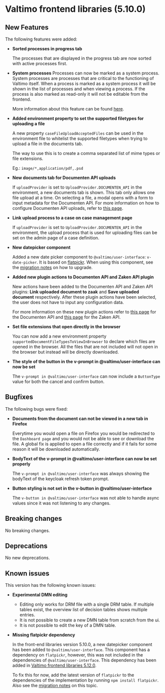 # Valtimo frontend libraries (5.10.0)

## New Features

The following features were added:

*   **Sorted processes in progress tab**

    The processes that are displayed in the progress tab are now sorted with active processes first.
*   **System processes** Processes can now be marked as a system process. System processes are processes that are critical to the functioning of Valtimo itself. When a process is marked as a system process it will be shown in the list of processes and when viewing a process. If the process is also marked as read-only it will not be editable from the frontend.

    More information about this feature can be found [here](../../../features/process/systemprocesses.md).
*   **Added environment property to set the supported filetypes for uploading a file**

    A new property `caseFileUploadAcceptedFiles` can be used in the environment file to whitelist the supported filetypes when trying to upload a file in the documents tab.

    The way to use this is to create a comma separated list of mime types or file extensions.

    Eg.: `image/*,application/pdf,.psd`
*   **New documents tab for Documenten API uploads**

    If `uploadProvider` is set to `UploadProvider.DOCUMENTEN_API` in the environment, a new documents tab is shown. This tab only allows one file upload at a time. On selecting a file, a modal opens with a form to input metadata for the Documenten API. For more information on how to configure Documenten API uploads, refer to [this page](../../../features/zgw/zgw-documents/upload-to-documenten-api-with-metadata.md).
*   **Link upload process to a case on case management page**

    If `uploadProvider` is set to `UploadProvider.DOCUMENTEN_API` in the environment, the upload process that is used for uploading files can be set on the admin page of a case definition.
*   **New datepicker component**

    Added a new date picker component to `@valtimo/user-interface`: `v-date-picker`. It is based on [flatpickr](https://flatpickr.js.org/). When using this component, see the [migration notes](migration.md) on how to upgrade.
*   **Added new plugin actions to Documenten API and Zaken API plugin**

    New actions have been added to the Documenten API and Zaken API plugins: **Link uploaded document to zaak** and **Save uploaded document** respectively. After these plugin actions have been selected, the user does not have to input any configuration data.

    For more information on these new plugin actions refer to [this page](../../../features/plugins/configure-documenten-api-plugin.md) for the Documenten API and [this page](../../../features/plugins/configure-zaken-api-plugin.md) for the Zaken API.
*   **Set file extensions that open directly in the browser**

    You can now add a new environment property `supportedDocumentFileTypesToViewInBrowser` to declare which files are opened in the browser. All the files that are not included will not open in the browser but instead will be directly downloaded.
*   **The style of the button in the v-prompt in @valtimo/user-interface can now be set**

    The `v-prompt in @valtimo/user-interface` can now include a `ButtonType` value for both the cancel and confirm button.

## Bugfixes

The following bugs were fixed:

*   **Documents from the document can not be viewed in a new tab in Firefox**

    Everytime you would open a file on Firefox you would be redirected to the `Dashboard page` and you would not be able to see or download the file. A global fix is applied to open a file correctly and if it fails for some reason it will be downloaded automatically.
*   **BodyText of the v-prompt in @valtimo/user-interface can now be set properly**

    The `v-prompt in @valtimo/user-interface` was always showing the bodyText of the keycloak refresh token prompt.
*   **Button styling is not set in the v-button in @valtimo/user-interface**

    The `v-button in @valtimo/user-interface` was not able to handle async values since it was not listening to any changes.

## Breaking changes

No breaking changes.

## Deprecations

No new deprecations.

## Known issues

This version has the following known issues:

* **Experimental DMN editing**
  * Editing only works for DRM file with a single DRM table. If multiple tables exist, the overview list of decision tables shows multiple entries.
  * It is not possible to create a new DMN table from scratch from the ui.
  * It is not possible to edit the key of a DMN table.
*   **Missing flatpickr dependency**

    In the front-end libraries version 5.10.0, a new datepicker component has been added to `@valtimo/user-interface`. This component has a dependency on `flatpickr`, however, this was not included in the dependencies of `@valtimo/user-interface`. This dependency has been added in [Valtimo frontend libraries 5.12.0](../09.23.0/valtimo-frontend-libraries.md).

    To fix this for now, add the latest version of `flatpickr` to the dependencies of the implementation by running `npm install flatpickr`. Also see the [migration notes](migration.md) on this topic.
